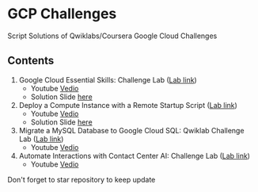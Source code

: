# GCP Challenges
Script Solutions of Qwiklabs/Coursera Google Cloud Challenges

## Contents
1. Google Cloud Essential Skills: Challenge Lab ([Lab link](https://www.qwiklabs.com/focuses/1734?parent=catalog))
    * Youtube [Vedio](https://youtu.be/7yefxwOcwx8)
    * Solution Slide [here](https://www.slideshare.net/qursaan/google-cloud-essential-skills-challenge-lab)
2. Deploy a Compute Instance with a Remote Startup Script ([Lab link](https://www.qwiklabs.com/focuses/1735?parent=catalog))
    * Youtube [Vedio](https://youtu.be/olfgoGIbhe8)
    * Solution Slide [here](https://www.slideshare.net/qursaan/deploy-a-compute-instance-with-a-remote-startup-script)
3. Migrate a MySQL Database to Google Cloud SQL: Qwiklab Challenge Lab ([Lab link](https://www.qwiklabs.com/focuses/1740?parent=catalog))
    * Youtube [Vedio](https://youtu.be/7WwLIlHVPIs)
4. Automate Interactions with Contact Center AI: Challenge Lab ([Lab link](https://www.qwiklabs.com/focuses/12008?parent=catalog))
    * Youtube [Vedio](https://youtu.be/6naKTONVepA)


Don't forget to star repository to keep update
